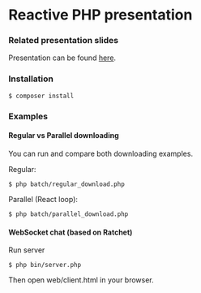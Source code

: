 # Reactive PHP presentation

### Related presentation slides

Presentation can be found [here](http://slides.com/ekkinox/deck-2#/).

### Installation

```
$ composer install
```

### Examples

#### Regular vs Parallel downloading

You can run and compare both downloading examples.

Regular:
```
$ php batch/regular_download.php
```
Parallel (React loop):
```
$ php batch/parallel_download.php
```

#### WebSocket chat (based on Ratchet)

Run server
```
$ php bin/server.php
```
Then open web/client.html in your browser.